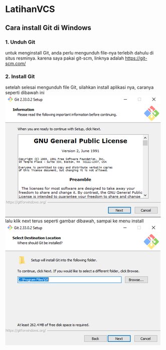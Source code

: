 # LatihanVCS
## Cara install Git di Windows
### 1. Unduh Git
untuk menginstall Git, anda perlu mengunduh file-nya terlebih dahulu di situs resminya. karena saya pakai git-scm, linknya adalah https://git-scm.com/
### 2. Install Git
setelah selesai mengunduh file Git, silahkan install aplikasi nya, caranya seperti dibawah ini
![Gambar1](ssgit/ss1.png.png)
lalu klik next terus seperti gambar dibawah, sampai ke menu install
![Gambar2](ssgit/ss2.png.png)